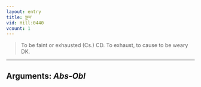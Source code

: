 ```yaml
---
layout: entry
title: སྔལ་
vid: Hill:0440
vcount: 1
---
```

> To be faint or exhausted (Cs\.) CD\. To exhaust, to cause to be weary DK\.

---
Arguments: _Abs-Obl_
---


